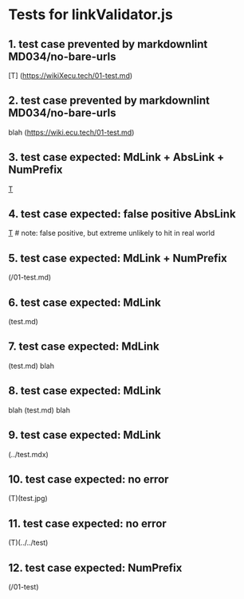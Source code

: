 # Tests for linkValidator.js

## 1. test case prevented by markdownlint MD034/no-bare-urls

[T] (https://wikiXecu.tech/01-test.md) 

## 2. test case prevented by markdownlint MD034/no-bare-urls

blah (https://wiki.ecu.tech/01-test.md) 

## 3. test case expected: MdLink + AbsLink + NumPrefix

[T](https://wiki.ecu.tech/01-test.md)

## 4. test case expected: false positive AbsLink

[T](https://wikiXecu.tech/test) # note: false positive, but extreme unlikely to hit in real world

## 5. test case expected: MdLink + NumPrefix

(/01-test.md)

## 6. test case expected: MdLink

(test.md)

## 7. test case expected: MdLink

(test.md) blah

## 8. test case expected: MdLink

blah (test.md) blah

## 9. test case expected: MdLink

(../test.mdx)

## 10. test case expected: no error

(T)(test.jpg)

## 11. test case expected: no error

(T)(../../test)

## 12. test case expected: NumPrefix

(/01-test)
